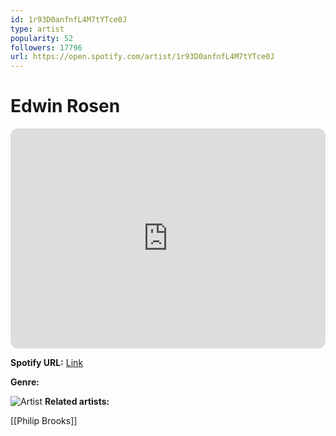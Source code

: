 ```yaml
---
id: 1r93D0anfnfL4M7tYTce0J
type: artist
popularity: 52
followers: 17796
url: https://open.spotify.com/artist/1r93D0anfnfL4M7tYTce0J
---
```

# Edwin Rosen

<iframe style="border-radius:12px" src="https://open.spotify.com/embed/artist/1r93D0anfnfL4M7tYTce0J" width="100%" height="352" frameBorder="0" allowfullscreen="" allow="autoplay; clipboard-write; encrypted-media; fullscreen; picture-in-picture" loading="lazy"></iframe>

**Spotify URL:** [Link](https://open.spotify.com/artist/1r93D0anfnfL4M7tYTce0J)

**Genre:** 

![Artist](https://i.scdn.co/image/ab6761610000e5eb8603993f7a5e8e5fc76ee8ab)
**Related artists:**

[[Philip Brooks]]
